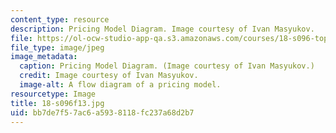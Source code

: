 ```yaml
---
content_type: resource
description: Pricing Model Diagram. Image courtesy of Ivan Masyukov.
file: https://ol-ocw-studio-app-qa.s3.amazonaws.com/courses/18-s096-topics-in-mathematics-with-applications-in-finance-fall-2013/bb7de7f57ac6a5938118fc237a68d2b7_18-s096f13.jpg
file_type: image/jpeg
image_metadata:
  caption: Pricing Model Diagram. (Image courtesy of Ivan Masyukov.)
  credit: Image courtesy of Ivan Masyukov.
  image-alt: A flow diagram of a pricing model.
resourcetype: Image
title: 18-s096f13.jpg
uid: bb7de7f5-7ac6-a593-8118-fc237a68d2b7
---
```

